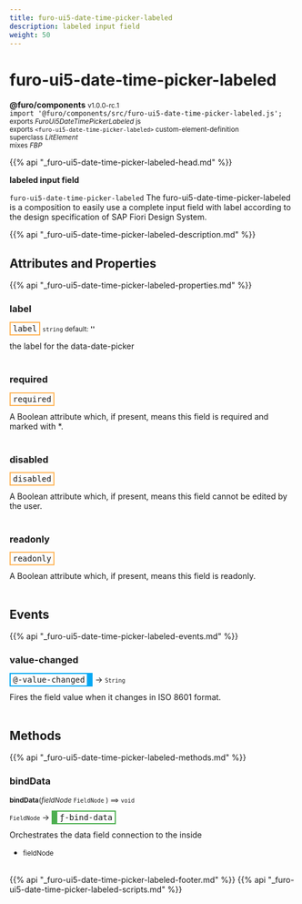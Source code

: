 ```yaml
---
title: furo-ui5-date-time-picker-labeled
description: labeled input field
weight: 50
---
```


# furo-ui5-date-time-picker-labeled
**@furo/components** <small>v1.0.0-rc.1</small>
<br>`import '@furo/components/src/furo-ui5-date-time-picker-labeled.js';`<small>
<br>exports *FuroUi5DateTimePickerLabeled* js
<br>exports `<furo-ui5-date-time-picker-labeled>` custom-element-definition
<br>superclass *LitElement*
<br> mixes *FBP*</small>

{{% api "_furo-ui5-date-time-picker-labeled-head.md" %}}

**labeled input field**

`furo-ui5-date-time-picker-labeled`
The furo-ui5-date-time-picker-labeled is a composition to easily use a complete input field with label according
to the design specification of SAP Fiori Design System.

{{% api "_furo-ui5-date-time-picker-labeled-description.md" %}}


## Attributes and Properties
{{% api "_furo-ui5-date-time-picker-labeled-properties.md" %}}





### **label**

<span  style="border-width:2px; border-style: solid;border-color:  rgb(255, 182, 91);font-family:monospace; padding:2px 4px;">label</span>
<small>`string` default: **&#39;&#39;**</small>

the label for the data-date-picker
<br><br>

### **required**

<span  style="border-width:2px; border-style: solid;border-color:  rgb(255, 182, 91);font-family:monospace; padding:2px 4px;">required</span>
</small>

A Boolean attribute which, if present, means this field is required and marked with *.
<br><br>

### **disabled**

<span  style="border-width:2px; border-style: solid;border-color:  rgb(255, 182, 91);font-family:monospace; padding:2px 4px;">disabled</span>
</small>

A Boolean attribute which, if present, means this field cannot be edited by the user.
<br><br>

### **readonly**

<span  style="border-width:2px; border-style: solid;border-color:  rgb(255, 182, 91);font-family:monospace; padding:2px 4px;">readonly</span>
</small>

A Boolean attribute which, if present, means this field is readonly.
<br><br>
## Events
{{% api "_furo-ui5-date-time-picker-labeled-events.md" %}}

### **value-changed**
<span  style="border-width:2px 10px 2px 2px; border-style: solid;border-color:  rgb(2, 168, 244);font-family:monospace; padding:2px 4px;">@-value-changed</span>
→ <small>`String`</small>

Fires the field value when it changes in ISO 8601 format.
<br><br>

## Methods
{{% api "_furo-ui5-date-time-picker-labeled-methods.md" %}}



### **bindData**
<small>**bindData**(*fieldNode* `FieldNode` ) ⟹ `void`</small>

<small>`FieldNode` </small> →
<span  style="border-width:2px 2px 2px 10px; border-style: solid;border-color:  rgb(76, 175, 80);font-family:monospace; padding:2px 4px;">ƒ-bind-data</span>

Orchestrates the data field connection to the inside

- <small>fieldNode </small>
<br><br>








{{% api "_furo-ui5-date-time-picker-labeled-footer.md" %}}
{{% api "_furo-ui5-date-time-picker-labeled-scripts.md" %}}
